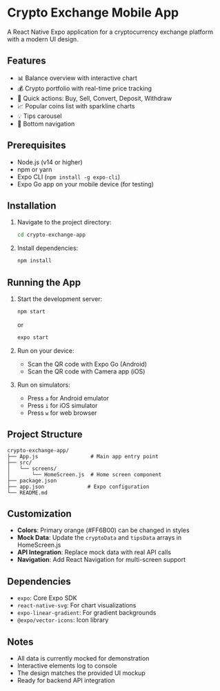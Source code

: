 # Crypto Exchange Mobile App

A React Native Expo application for a cryptocurrency exchange platform with a modern UI design.

## Features

- 📊 Balance overview with interactive chart
- 💰 Crypto portfolio with real-time price tracking
- 🔄 Quick actions: Buy, Sell, Convert, Deposit, Withdraw
- 📈 Popular coins list with sparkline charts
- 💡 Tips carousel
- 📱 Bottom navigation

## Prerequisites

- Node.js (v14 or higher)
- npm or yarn
- Expo CLI (`npm install -g expo-cli`)
- Expo Go app on your mobile device (for testing)

## Installation

1. Navigate to the project directory:
   ```bash
   cd crypto-exchange-app
   ```

2. Install dependencies:
   ```bash
   npm install
   ```

## Running the App

1. Start the development server:
   ```bash
   npm start
   ```
   or
   ```bash
   expo start
   ```

2. Run on your device:
   - Scan the QR code with Expo Go (Android)
   - Scan the QR code with Camera app (iOS)

3. Run on simulators:
   - Press `a` for Android emulator
   - Press `i` for iOS simulator
   - Press `w` for web browser

## Project Structure

```
crypto-exchange-app/
├── App.js                 # Main app entry point
├── src/
│   └── screens/
│       └── HomeScreen.js  # Home screen component
├── package.json
├── app.json              # Expo configuration
└── README.md
```

## Customization

- **Colors**: Primary orange (#FF6B00) can be changed in styles
- **Mock Data**: Update the `cryptoData` and `tipsData` arrays in HomeScreen.js
- **API Integration**: Replace mock data with real API calls
- **Navigation**: Add React Navigation for multi-screen support

## Dependencies

- `expo`: Core Expo SDK
- `react-native-svg`: For chart visualizations
- `expo-linear-gradient`: For gradient backgrounds
- `@expo/vector-icons`: Icon library

## Notes

- All data is currently mocked for demonstration
- Interactive elements log to console
- The design matches the provided UI mockup
- Ready for backend API integration